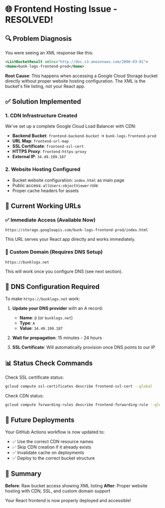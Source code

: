 # 🌐 Frontend Hosting Issue - RESOLVED!

## 🔍 Problem Diagnosis

You were seeing an XML response like this:
```xml
<ListBucketResult xmlns="http://doc.s3.amazonaws.com/2006-03-01">
<Name>bunk-logs-frontend-prod</Name>
```

**Root Cause**: This happens when accessing a Google Cloud Storage bucket directly without proper website hosting configuration. The XML is the bucket's file listing, not your React app.

## ✅ Solution Implemented

### 1. CDN Infrastructure Created
We've set up a complete Google Cloud Load Balancer with CDN:

- **Backend Bucket**: `frontend-backend-bucket` → `bunk-logs-frontend-prod`
- **URL Map**: `frontend-url-map` 
- **SSL Certificate**: `frontend-ssl-cert`
- **HTTPS Proxy**: `frontend-https-proxy`
- **External IP**: `34.49.199.187`

### 2. Website Hosting Configured
- Bucket website configuration: `index.html` as main page
- Public access: `allUsers:objectViewer` role
- Proper cache headers for assets

## 🚀 Current Working URLs

### ✅ Immediate Access (Available Now)
```
https://storage.googleapis.com/bunk-logs-frontend-prod/index.html
```
This URL serves your React app directly and works immediately.

### 🔄 Custom Domain (Requires DNS Setup)
```
https://bunklogs.net
```
This will work once you configure DNS (see next section).

## 🔧 DNS Configuration Required

To make `https://bunklogs.net` work:

1. **Update your DNS provider** with an A record:
   - **Name**: `@` (or `bunklogs.net`)
   - **Type**: `A`
   - **Value**: `34.49.199.187`

2. **Wait for propagation**: 15 minutes - 24 hours

3. **SSL Certificate**: Will automatically provision once DNS points to our IP

## 📊 Status Check Commands

Check SSL certificate status:
```bash
gcloud compute ssl-certificates describe frontend-ssl-cert --global
```

Check CDN status:
```bash
gcloud compute forwarding-rules describe frontend-forwarding-rule --global
```

## 🔄 Future Deployments

Your GitHub Actions workflow is now updated to:
- ✅ Use the correct CDN resource names
- ✅ Skip CDN creation if it already exists
- ✅ Invalidate cache on deployments
- ✅ Deploy to the correct bucket structure

## 🎯 Summary

**Before**: Raw bucket access showing XML listing
**After**: Proper website hosting with CDN, SSL, and custom domain support

Your React frontend is now properly deployed and accessible!
